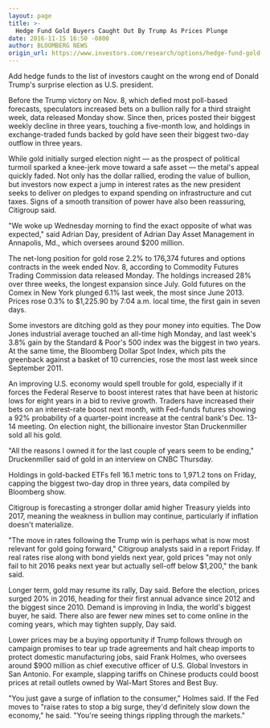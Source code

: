 ```yaml
---
layout: page
title: >-
  Hedge Fund Gold Buyers Caught Out By Trump As Prices Plunge
date: 2016-11-15 16:50 -0800
author: BLOOMBERG NEWS
origin_url: https://www.investors.com/research/options/hedge-fund-gold-buyers-caught-out-by-trump-as-prices-plunge/
---
```






Add hedge funds to the list of investors caught on the wrong end of Donald Trump's surprise election as U.S. president.


Before the Trump victory on Nov. 8, which defied most poll-based forecasts, speculators increased bets on a bullion rally for a third straight week, data released Monday show. Since then, prices posted their biggest weekly decline in three years, touching a five-month low, and holdings in exchange-traded funds backed by gold have seen their biggest two-day outflow in three years.


While gold initially surged election night — as the prospect of political turmoil sparked a knee-jerk move toward a safe asset — the metal's appeal quickly faded. Not only has the dollar rallied, eroding the value of bullion, but investors now expect a jump in interest rates as the new president seeks to deliver on pledges to expand spending on infrastructure and cut taxes. Signs of a smooth transition of power have also been reassuring, Citigroup said.


"We woke up Wednesday morning to find the exact opposite of what was expected," said Adrian Day, president of Adrian Day Asset Management in Annapolis, Md., which oversees around $200 million.


The net-long position for gold rose 2.2% to 176,374 futures and options contracts in the week ended Nov. 8, according to Commodity Futures Trading Commission data released Monday. The holdings increased 28% over three weeks, the longest expansion since July. Gold futures on the Comex in New York plunged 6.1% last week, the most since June 2013. Prices rose 0.3% to $1,225.90 by 7:04 a.m. local time, the first gain in seven days.


Some investors are ditching gold as they pour money into equities. The Dow Jones industrial average touched an all-time high Monday, and last week's 3.8% gain by the Standard & Poor's 500 index was the biggest in two years. At the same time, the Bloomberg Dollar Spot Index, which pits the greenback against a basket of 10 currencies, rose the most last week since September 2011.


An improving U.S. economy would spell trouble for gold, especially if it forces the Federal Reserve to boost interest rates that have been at historic lows for eight years in a bid to revive growth. Traders have increased their bets on an interest-rate boost next month, with Fed-funds futures showing a 92% probability of a quarter-point increase at the central bank's Dec. 13-14 meeting. On election night, the billionaire investor Stan Druckenmiller sold all his gold.


"All the reasons I owned it for the last couple of years seem to be ending," Druckenmiller said of gold in an interview on CNBC Thursday.


Holdings in gold-backed ETFs fell 16.1 metric tons to 1,971.2 tons on Friday, capping the biggest two-day drop in three years, data compiled by Bloomberg show.


Citigroup is forecasting a stronger dollar amid higher Treasury yields into 2017, meaning the weakness in bullion may continue, particularly if inflation doesn't materialize.


"The move in rates following the Trump win is perhaps what is now most relevant for gold going forward," Citigroup analysts said in a report Friday. If real rates rise along with bond yields next year, gold prices "may not only fail to hit 2016 peaks next year but actually sell-off below $1,200," the bank said.


Longer term, gold may resume its rally, Day said. Before the election, prices surged 20% in 2016, heading for their first annual advance since 2012 and the biggest since 2010. Demand is improving in India, the world's biggest buyer, he said. There also are fewer new mines set to come online in the coming years, which may tighten supply, Day said.


Lower prices may be a buying opportunity if Trump follows through on campaign promises to tear up trade agreements and halt cheap imports to protect domestic manufacturing jobs, said Frank Holmes, who oversees around $900 million as chief executive officer of U.S. Global Investors in San Antonio. For example, slapping tariffs on Chinese products could boost prices at retail outlets owned by Wal-Mart Stores and Best Buy.


"You just gave a surge of inflation to the consumer," Holmes said. If the Fed moves to "raise rates to stop a big surge, they'd definitely slow down the economy," he said. "You're seeing things rippling through the markets."





